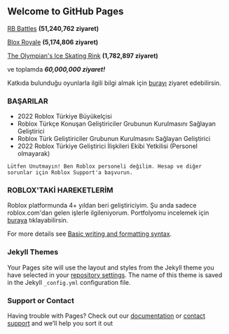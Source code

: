 ## Welcome to GitHub Pages

[RB Battles](https://www.roblox.com/games/5036207802/RB-Battles-BUSY?AssetId=5036207802) **(51,240,762 ziyaret)**

[Blox Royale](https://www.roblox.com/games/5459365973/Blox-Royale-Battlegrounds) **(5,174,806 ziyaret)**

[The Olympian's Ice Skating Rink](https://www.roblox.com/games/6661933183/The-Olympians-Ice-Skating-Rink) **(1,782,897 ziyaret)**

ve toplamda ***60,000,000 ziyaret!***

Katkıda bulunduğu oyunlarla ilgili bilgi almak için [burayı](https://talent.roblox.com/creators/928919762) ziyaret edebilirsin.

### BAŞARILAR

- 2022 Roblox Türkiye Büyükelçisi
- Roblox Türkçe Konuşan Geliştiriciler Grubunun Kurulmasını Sağlayan Geliştirici
- Roblox Türk Geliştiriciler Grubunun Kurulmasını Sağlayan Geliştirici
- 2022 Roblox Türkiye Geliştirici İlişkileri Ekibi Yetkilisi (Personel olmayarak)

`Lütfen Unutmayın! Ben Roblox personeli değilim. Hesap ve diğer sorunlar için Roblox Support'a başvurun.`

### ROBLOX'TAKİ HAREKETLERİM
Roblox platformunda 4+ yıldan beri geliştiriciyim.
Şu anda sadece roblox.com'dan gelen işlerle ilgileniyorum. Portfolyomu incelemek için [buraya](https://sites.google.com/view/programmerbcrk/portfolio) tıklayabilirsin.

For more details see [Basic writing and formatting syntax](https://docs.github.com/en/github/writing-on-github/getting-started-with-writing-and-formatting-on-github/basic-writing-and-formatting-syntax).

### Jekyll Themes

Your Pages site will use the layout and styles from the Jekyll theme you have selected in your [repository settings](https://github.com/Programmerbcrk/utk4.github.io/settings/pages). The name of this theme is saved in the Jekyll `_config.yml` configuration file.

### Support or Contact

Having trouble with Pages? Check out our [documentation](https://docs.github.com/categories/github-pages-basics/) or [contact support](https://support.github.com/contact) and we’ll help you sort it out
